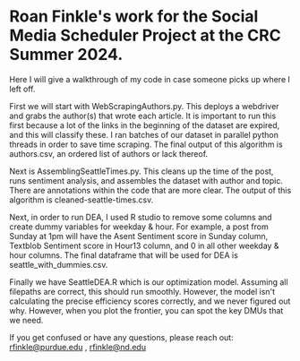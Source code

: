 # Roan Finkle's work for the Social Media Scheduler Project at the CRC Summer 2024.

Here I will give a walkthrough of my code in case someone picks up where I left off.

First we will start with WebScrapingAuthors.py. This deploys a webdriver and grabs the author(s) that wrote each article. It is important to run this first because a lot of the links in the beginning of the dataset are expired, and this will classify these. I ran batches of our dataset in parallel python threads in order to save time scraping. The final output of this algorithm is authors.csv, an ordered list of authors or lack thereof.

Next is AssemblingSeattleTimes.py. This cleans up the time of the post, runs sentiment analysis, and assembles the dataset with author and topic. There are annotations within the code that are more clear. The output of this algorithm is cleaned-seattle-times.csv.

Next, in order to run DEA, I used R studio to remove some columns and create dummy variables for weekday & hour. For example, a post from Sunday at 1pm will have the Asent Sentiment score in Sunday column, Textblob Sentiment score in Hour13 column, and 0 in all other weekday & hour columns. The final dataframe that will be used for DEA is seattle_with_dummies.csv.

Finally we have SeattleDEA.R which is our optimization model. Assuming all filepaths are correct, this should run smoothly. However, the model isn't calculating the precise efficiency scores correctly, and we never figured out why. However, when you plot the frontier, you can spot the key DMUs that we need.

If you get confused or have any questions, please reach out:
rfinkle@purdue.edu , rfinkle@nd.edu
